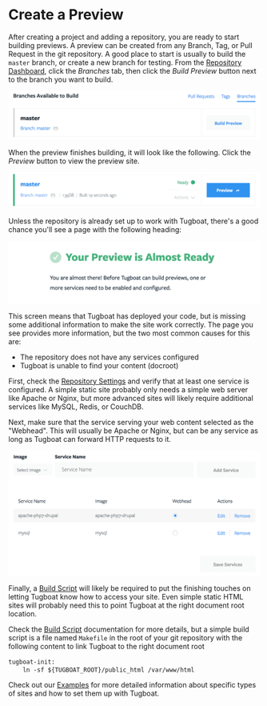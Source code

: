 # Create a Preview

After creating a project and adding a repository, you are ready to start
building previews. A preview can be created from any Branch, Tag, or Pull
Request in the git repository. A good place to start is usually to build the
`master` branch, or create a new branch for testing. From the
[Repository Dashboard](../../tugboat-dashboard/repositories/index.md), click the
_Branches_ tab, then click the _Build Preview_ button next to the branch you
want to build.

![Build Preview](_images/build-preview.png)

When the preview finishes building, it will look like the following. Click the
_Preview_ button to view the preview site.

![Preview Ready](_images/preview-ready.png)

Unless the repository is already set up to work with Tugboat, there's a good
chance you'll see a page with the following heading:

![Almost There](_images/preview-almost-ready.png)

This screen means that Tugboat has deployed your code, but is missing some
additional information to make the site work correctly. The page you see
provides more information, but the two most common causes for this are:

* The repository does not have any services configured
* Tugboat is unable to find your content (docroot)

First, check the
[Repository Settings](../../tugboat-dashboard/repositories/settings/index.md)
and verify that at least one service is configured. A simple static site
probably only needs a simple web server like Apache or Nginx, but more advanced
sites will likely require additional services like MySQL, Redis, or CouchDB.

Next, make sure that the service serving your web content selected as the
"Webhead". This will usually be Apache or Nginx, but can be any service as long
as Tugboat can forward HTTP requests to it.

![Repository Services](_images/repo-services.png)

Finally, a [Build Script](../../build-script/index.md) will likely be required
to put the finishing touches on letting Tugboat know how to access your site.
Even simple static HTML sites will probably need this to point Tugboat at the
right document root location.

Check the [Build Script](../../build-script/index.md) documentation for more
details, but a simple build script is a file named `Makefile` in the root of
your git repository with the following content to link Tugboat to the right
document root

```
tugboat-init:
    ln -sf ${TUGBOAT_ROOT}/public_html /var/www/html
```

Check out our [Examples](../../build-script/examples/index.md) for more detailed
information about specific types of sites and how to set them up with Tugboat.
